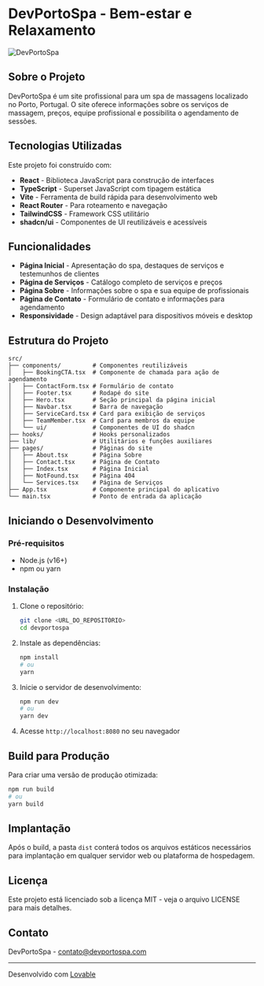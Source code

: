 
# DevPortoSpa - Bem-estar e Relaxamento

![DevPortoSpa](https://lovable.dev/opengraph-image-p98pqg.png)

## Sobre o Projeto

DevPortoSpa é um site profissional para um spa de massagens localizado no Porto, Portugal. O site oferece informações sobre os serviços de massagem, preços, equipe profissional e possibilita o agendamento de sessões.

## Tecnologias Utilizadas

Este projeto foi construído com:

- **React** - Biblioteca JavaScript para construção de interfaces
- **TypeScript** - Superset JavaScript com tipagem estática
- **Vite** - Ferramenta de build rápida para desenvolvimento web
- **React Router** - Para roteamento e navegação
- **TailwindCSS** - Framework CSS utilitário
- **shadcn/ui** - Componentes de UI reutilizáveis e acessíveis

## Funcionalidades

- **Página Inicial** - Apresentação do spa, destaques de serviços e testemunhos de clientes
- **Página de Serviços** - Catálogo completo de serviços e preços
- **Página Sobre** - Informações sobre o spa e sua equipe de profissionais
- **Página de Contato** - Formulário de contato e informações para agendamento
- **Responsividade** - Design adaptável para dispositivos móveis e desktop

## Estrutura do Projeto

```
src/
├── components/         # Componentes reutilizáveis
│   ├── BookingCTA.tsx  # Componente de chamada para ação de agendamento
│   ├── ContactForm.tsx # Formulário de contato
│   ├── Footer.tsx      # Rodapé do site
│   ├── Hero.tsx        # Seção principal da página inicial
│   ├── Navbar.tsx      # Barra de navegação
│   ├── ServiceCard.tsx # Card para exibição de serviços
│   ├── TeamMember.tsx  # Card para membros da equipe
│   └── ui/             # Componentes de UI do shadcn
├── hooks/              # Hooks personalizados
├── lib/                # Utilitários e funções auxiliares
├── pages/              # Páginas do site
│   ├── About.tsx       # Página Sobre
│   ├── Contact.tsx     # Página de Contato
│   ├── Index.tsx       # Página Inicial
│   ├── NotFound.tsx    # Página 404
│   └── Services.tsx    # Página de Serviços
├── App.tsx             # Componente principal do aplicativo
└── main.tsx            # Ponto de entrada da aplicação
```

## Iniciando o Desenvolvimento

### Pré-requisitos

- Node.js (v16+)
- npm ou yarn

### Instalação

1. Clone o repositório:
   ```sh
   git clone <URL_DO_REPOSITÓRIO>
   cd devportospa
   ```

2. Instale as dependências:
   ```sh
   npm install
   # ou
   yarn
   ```

3. Inicie o servidor de desenvolvimento:
   ```sh
   npm run dev
   # ou
   yarn dev
   ```

4. Acesse `http://localhost:8080` no seu navegador

## Build para Produção

Para criar uma versão de produção otimizada:

```sh
npm run build
# ou
yarn build
```

## Implantação

Após o build, a pasta `dist` conterá todos os arquivos estáticos necessários para implantação em qualquer servidor web ou plataforma de hospedagem.

## Licença

Este projeto está licenciado sob a licença MIT - veja o arquivo LICENSE para mais detalhes.

## Contato

DevPortoSpa - [contato@devportospa.com](mailto:contato@devportospa.com)

---

Desenvolvido com [Lovable](https://lovable.dev)
